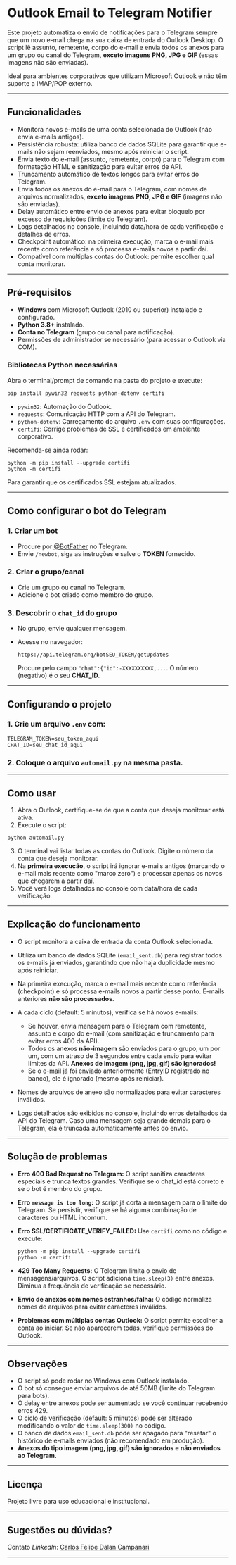 # Outlook Email to Telegram Notifier

Este projeto automatiza o envio de notificações para o Telegram sempre que um novo e-mail chega na sua caixa de entrada do Outlook Desktop. O script lê assunto, remetente, corpo do e-mail e envia todos os anexos para um grupo ou canal do Telegram, **exceto imagens PNG, JPG e GIF** (essas imagens não são enviadas).

Ideal para ambientes corporativos que utilizam Microsoft Outlook e não têm suporte a IMAP/POP externo.

---

## Funcionalidades

* Monitora novos e-mails de uma conta selecionada do Outlook (não envia e-mails antigos).
* Persistência robusta: utiliza banco de dados SQLite para garantir que e-mails não sejam reenviados, mesmo após reiniciar o script.
* Envia texto do e-mail (assunto, remetente, corpo) para o Telegram com formatação HTML e sanitização para evitar erros de API.
* Truncamento automático de textos longos para evitar erros do Telegram.
* Envia todos os anexos do e-mail para o Telegram, com nomes de arquivos normalizados, **exceto imagens PNG, JPG e GIF** (imagens não são enviadas).
* Delay automático entre envio de anexos para evitar bloqueio por excesso de requisições (limite do Telegram).
* Logs detalhados no console, incluindo data/hora de cada verificação e detalhes de erros.
* Checkpoint automático: na primeira execução, marca o e-mail mais recente como referência e só processa e-mails novos a partir daí.
* Compatível com múltiplas contas do Outlook: permite escolher qual conta monitorar.

---

## Pré-requisitos

* **Windows** com Microsoft Outlook (2010 ou superior) instalado e configurado.
* **Python 3.8+** instalado.
* **Conta no Telegram** (grupo ou canal para notificação).
* Permissões de administrador se necessário (para acessar o Outlook via COM).

### Bibliotecas Python necessárias

Abra o terminal/prompt de comando na pasta do projeto e execute:

```
pip install pywin32 requests python-dotenv certifi
```

* `pywin32`: Automação do Outlook.
* `requests`: Comunicação HTTP com a API do Telegram.
* `python-dotenv`: Carregamento do arquivo `.env` com suas configurações.
* `certifi`: Corrige problemas de SSL e certificados em ambiente corporativo.

Recomenda-se ainda rodar:

```
python -m pip install --upgrade certifi
python -m certifi
```

Para garantir que os certificados SSL estejam atualizados.

---

## Como configurar o bot do Telegram

### 1. Criar um bot

* Procure por [@BotFather](https://t.me/BotFather) no Telegram.
* Envie `/newbot`, siga as instruções e salve o **TOKEN** fornecido.

### 2. Criar o grupo/canal

* Crie um grupo ou canal no Telegram.
* Adicione o bot criado como membro do grupo.

### 3. Descobrir o `chat_id` do grupo

* No grupo, envie qualquer mensagem.
* Acesse no navegador:

  ```
  https://api.telegram.org/botSEU_TOKEN/getUpdates
  ```

  Procure pelo campo `"chat":{"id":-XXXXXXXXXX,...`.
  O número (negativo) é o seu **CHAT\_ID**.

---

## Configurando o projeto

### 1. Crie um arquivo `.env` com:

```
TELEGRAM_TOKEN=seu_token_aqui
CHAT_ID=seu_chat_id_aqui
```

### 2. Coloque o arquivo `automail.py` na mesma pasta.

---

## Como usar

1. Abra o Outlook, certifique-se de que a conta que deseja monitorar está ativa.
2. Execute o script:

```
python automail.py
```

3. O terminal vai listar todas as contas do Outlook. Digite o número da conta que deseja monitorar.
4. Na **primeira execução**, o script irá ignorar e-mails antigos (marcando o e-mail mais recente como "marco zero") e processar apenas os novos que chegarem a partir daí.
5. Você verá logs detalhados no console com data/hora de cada verificação.

---

## Explicação do funcionamento

* O script monitora a caixa de entrada da conta Outlook selecionada.
* Utiliza um banco de dados SQLite (`email_sent.db`) para registrar todos os e-mails já enviados, garantindo que não haja duplicidade mesmo após reiniciar.
* Na primeira execução, marca o e-mail mais recente como referência (checkpoint) e só processa e-mails novos a partir desse ponto. E-mails anteriores **não são processados**.
* A cada ciclo (default: 5 minutos), verifica se há novos e-mails:

  * Se houver, envia mensagem para o Telegram com remetente, assunto e corpo do e-mail (com sanitização e truncamento para evitar erros 400 da API).
  * Todos os anexos **não-imagem** são enviados para o grupo, um por um, com um atraso de 3 segundos entre cada envio para evitar limites da API. **Anexos de imagem (png, jpg, gif) são ignorados!**
  * Se o e-mail já foi enviado anteriormente (EntryID registrado no banco), ele é ignorado (mesmo após reiniciar).
* Nomes de arquivos de anexo são normalizados para evitar caracteres inválidos.
* Logs detalhados são exibidos no console, incluindo erros detalhados da API do Telegram. Caso uma mensagem seja grande demais para o Telegram, ela é truncada automaticamente antes do envio.

---

## Solução de problemas

* **Erro 400 Bad Request no Telegram:**
  O script sanitiza caracteres especiais e trunca textos grandes. Verifique se o chat\_id está correto e se o bot é membro do grupo.

* **Erro `message is too long`:**
  O script já corta a mensagem para o limite do Telegram. Se persistir, verifique se há alguma combinação de caracteres ou HTML incomum.

* **Erro SSL/CERTIFICATE\_VERIFY\_FAILED:**
  Use `certifi` como no código e execute:

  ```
  python -m pip install --upgrade certifi
  python -m certifi
  ```

* **429 Too Many Requests:**
  O Telegram limita o envio de mensagens/arquivos. O script adiciona `time.sleep(3)` entre anexos. Diminua a frequência de verificação se necessário.

* **Envio de anexos com nomes estranhos/falha:**
  O código normaliza nomes de arquivos para evitar caracteres inválidos.

* **Problemas com múltiplas contas Outlook:**
  O script permite escolher a conta ao iniciar. Se não aparecerem todas, verifique permissões do Outlook.

---

## Observações

* O script só pode rodar no Windows com Outlook instalado.
* O bot só consegue enviar arquivos de até 50MB (limite do Telegram para bots).
* O delay entre anexos pode ser aumentado se você continuar recebendo erros 429.
* O ciclo de verificação (default: 5 minutos) pode ser alterado modificando o valor de `time.sleep(300)` no código.
* O banco de dados `email_sent.db` pode ser apagado para "resetar" o histórico de e-mails enviados (não recomendado em produção).
* **Anexos do tipo imagem (png, jpg, gif) são ignorados e não enviados ao Telegram.**

---

## Licença

Projeto livre para uso educacional e institucional.

---

## Sugestões ou dúvidas?

Contato *LinkedIn*: [Carlos Felipe Dalan Campanari](https://www.linkedin.com/in/carlos-campanari/)

---
